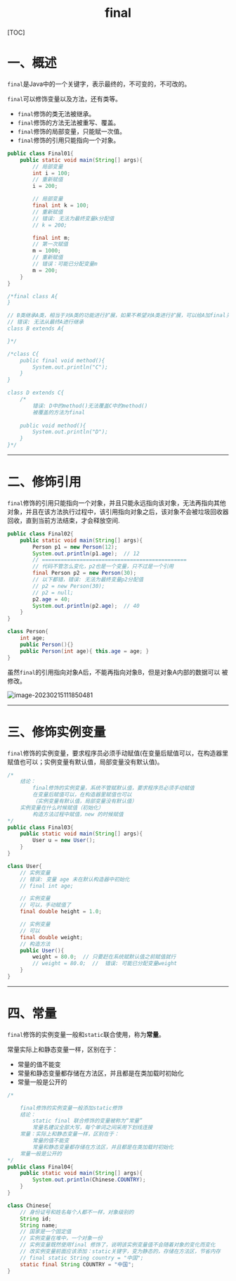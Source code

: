 <center><h1>
    final
    </h1></center>

[TOC]

# 一、概述

`final`是Java中的一个关键字，表示最终的，不可变的，不可改的。

`final`可以修饰变量以及方法，还有类等。

+ `final`修饰的类无法被继承。
+ `final`修饰的方法无法被重写、覆盖。
+ `final`修饰的局部变量，只能赋一次值。
+ `final`修饰的引用只能指向一个对象。

```java
public class Final01{
	public static void main(String[] args){
		// 局部变量
		int i = 100;
		// 重新赋值
		i = 200;

		// 局部变量
		final int k = 100;
		// 重新赋值
		// 错误: 无法为最终变量k分配值
		// k = 200;

		final int m;
		// 第一次赋值
		m = 1000;
		// 重新赋值
        // 错误：可能已分配变量m
		m = 200;
	}
}

/*final class A{
}

// B类继承A类，相当于对A类的功能进行扩展，如果不希望对A类进行扩展，可以给A加final关键字
// 错误: 无法从最终A进行继承
class B extends A{

}*/	

/*class C{
	public final void method(){
		System.out.println("C");
	}
}

class D extends C{
	/*
		错误: D中的method()无法覆盖C中的method()
		被覆盖的方法为final
	
	public void method(){
		System.out.println("D");
	}
}*/
```

---

# 二、修饰引用

`final`修饰的引用只能指向一个对象，并且只能永远指向该对象，无法再指向其他对象，并且在该方法执行过程中，该引用指向对象之后，该对象不会被垃圾回收器回收，直到当前方法结束，才会释放空间.

```java
public class Final02{
	public static void main(String[] args){
		Person p1 = new Person(12);
		System.out.println(p1.age);  // 12
		// ==============================================
		// 代码不管怎么变化，p2也是一个变量，只不过是一个引用
		final Person p2 = new Person(30);
        // 以下都错，错误: 无法为最终变量p2分配值
		// p2 = new Person(30);
		// p2 = null;
		p2.age = 40;
		System.out.println(p2.age);  // 40
	}
}

class Person{
	int age;
	public Person(){}
	public Person(int age){ this.age = age; }
}
```

虽然`final`的引用指向对象A后，不能再指向对象B，但是对象A内部的数据可以 被修改。

![image-20230215111850481](https://gitee.com/zsm666/image-bed/raw/master/img/final%E4%BF%AE%E9%A5%B0%E7%9A%84%E5%BC%95%E7%94%A8.png)

---

# 三、修饰实例变量

`final`修饰的实例变量，要求程序员必须手动赋值(在变量后赋值可以，在构造器里赋值也可以；实例变量有默认值，局部变量没有默认值)。

```java
/*
	结论：
		final修饰的实例变量，系统不管赋默认值，要求程序员必须手动赋值
		在变量后赋值可以，在构造器里赋值也可以
		（实例变量有默认值，局部变量没有默认值）
	实例变量在什么时候赋值（初始化）
		构造方法过程中赋值，new 的时候赋值
*/
public class Final03{
	public static void main(String[] args){
		User u = new User();
	}
}

class User{
	// 实例变量
	// 错误: 变量 age 未在默认构造器中初始化
	// final int age;

	// 实例变量
	// 可以，手动赋值了
	final double height = 1.0;

	// 实例变量
	// 可以
	final double weight;
	// 构造方法
	public User(){
		weight = 80.0;  // 只要赶在系统赋默认值之前赋值就行
		// weight = 80.0;  //  错误: 可能已分配变量weight
	}
}
```

---

# 四、常量

`final`修饰的实例变量一般和`static`联合使用，称为**常量**。

常量实际上和静态变量一样，区别在于：

+ 常量的值不能变
+ 常量和静态变量都存储在方法区，并且都是在类加载时初始化
+ 常量一般是公开的

```java
/*

	final修饰的实例变量一般添加static修饰
	结论：
		static final 联合修饰的变量被称为“常量”
		常量名建议全部大写，每个单词之间采用下划线连接
	常量：实际上和静态变量一样，区别在于：
		常量的值不能变
		常量和静态变量都存储在方法区，并且都是在类加载时初始化
	常量一般是公开的
*/
public class Final04{
	public static void main(String[] args){
		System.out.println(Chinese.COUNTRY);
	}
}

class Chinese{
	// 身份证号和姓名每个人都不一样，对象级别的
	String id;
	String name;
	// 国家是一个固定值
	// 实例变量在堆中，一个对象一份
	// 实例变量既然使用final 修饰了，说明该实例变量值不会随着对象的变化而变化
	// 改实例变量前面应该添加：static关键字，变为静态的，存储在方法区，节省内存
	// final static String country = "中国";
	static final String COUNTRY = "中国";
}
```

